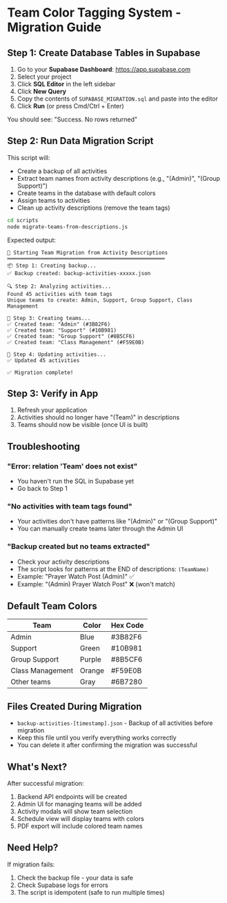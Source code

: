 # Team Color Tagging System - Migration Guide

## Step 1: Create Database Tables in Supabase

1. Go to your **Supabase Dashboard**: https://app.supabase.com
2. Select your project
3. Click **SQL Editor** in the left sidebar
4. Click **New Query**
5. Copy the contents of `SUPABASE_MIGRATION.sql` and paste into the editor
6. Click **Run** (or press Cmd/Ctrl + Enter)

You should see: "Success. No rows returned"

## Step 2: Run Data Migration Script

This script will:
- Create a backup of all activities
- Extract team names from activity descriptions (e.g., "(Admin)", "(Group Support)")
- Create teams in the database with default colors
- Assign teams to activities
- Clean up activity descriptions (remove the team tags)

```bash
cd scripts
node migrate-teams-from-descriptions.js
```

Expected output:
```
🔄 Starting Team Migration from Activity Descriptions
═══════════════════════════════════════════════════
📦 Step 1: Creating backup...
✅ Backup created: backup-activities-xxxxx.json

🔍 Step 2: Analyzing activities...
Found 45 activities with team tags
Unique teams to create: Admin, Support, Group Support, Class Management

🎨 Step 3: Creating teams...
✅ Created team: "Admin" (#3B82F6)
✅ Created team: "Support" (#10B981)
✅ Created team: "Group Support" (#8B5CF6)
✅ Created team: "Class Management" (#F59E0B)

📝 Step 4: Updating activities...
✅ Updated 45 activities

✅ Migration complete!
```

## Step 3: Verify in App

1. Refresh your application
2. Activities should no longer have "(Team)" in descriptions
3. Teams should now be visible (once UI is built)

## Troubleshooting

### "Error: relation 'Team' does not exist"
- You haven't run the SQL in Supabase yet
- Go back to Step 1

### "No activities with team tags found"
- Your activities don't have patterns like "(Admin)" or "(Group Support)"
- You can manually create teams later through the Admin UI

### "Backup created but no teams extracted"
- Check your activity descriptions
- The script looks for patterns at the END of descriptions: `(TeamName)`
- Example: "Prayer Watch Post (Admin)" ✅
- Example: "(Admin) Prayer Watch Post" ❌ (won't match)

## Default Team Colors

| Team | Color | Hex Code |
|------|-------|----------|
| Admin | Blue | #3B82F6 |
| Support | Green | #10B981 |
| Group Support | Purple | #8B5CF6 |
| Class Management | Orange | #F59E0B |
| Other teams | Gray | #6B7280 |

## Files Created During Migration

- `backup-activities-[timestamp].json` - Backup of all activities before migration
- Keep this file until you verify everything works correctly
- You can delete it after confirming the migration was successful

## What's Next?

After successful migration:
1. Backend API endpoints will be created
2. Admin UI for managing teams will be added
3. Activity modals will show team selection
4. Schedule view will display teams with colors
5. PDF export will include colored team names

## Need Help?

If migration fails:
1. Check the backup file - your data is safe
2. Check Supabase logs for errors
3. The script is idempotent (safe to run multiple times)

